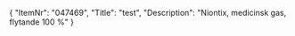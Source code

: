 {
  "ItemNr": "047469",
  "Title": "test",
  "Description": "Niontix, medicinsk gas, flytande 100 %"
}
